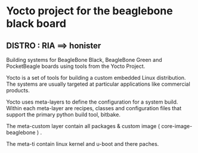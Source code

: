 Yocto project for the beaglebone black board 
======
DISTRO : RIA ==> honister 
------

Building systems for BeagleBone Black, BeagleBone Green and PocketBeagle boards using tools from the Yocto Project.

Yocto is a set of tools for building a custom embedded Linux distribution. The systems are usually targeted at particular applications like commercial products.

Yocto uses meta-layers to define the configuration for a system build. Within each meta-layer are recipes, classes and configuration files that support the primary python build tool, bitbake.
 
The meta-custom layer contain all packages & custom image ( core-image-beaglebone )  . 

The meta-ti contain linux kernel and u-boot and there paches. 

